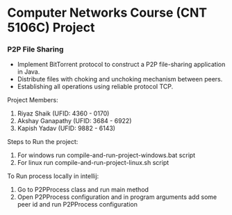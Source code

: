 # Computer Networks Course (CNT 5106C) Project 
### P2P File Sharing

- Implement BitTorrent protocol to construct a P2P file-sharing application in Java. 
- Distribute files with choking and unchoking mechanism between peers. 
- Establishing all operations using reliable protocol TCP.

Project Members:
1. Riyaz Shaik (UFID: 4360 - 0170)
2. Akshay Ganapathy (UFID: 3684 - 6922)
3. Kapish Yadav (UFID: 9882 - 6143)

Steps to Run the project:
1. For windows run compile-and-run-project-windows.bat script
2. For linux run compile-and-run-project-linux.sh script

To Run process locally in intellij:
1. Go to P2PProcess class and run main method
2. Open P2PProcess configuration and in program arguments add some peer id 
   and run P2PProcess configuration

